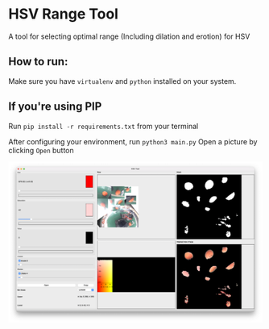 # HSV Range Tool
A tool for selecting optimal range (Including dilation and erotion) for HSV

## How to run:
Make sure you have `virtualenv` and `python` installed on your system.

## If you're using PIP
Run `pip install -r requirements.txt` from your terminal

After configuring your environment, run `python3 main.py`
Open a picture by clicking `Open` button

![App Screenshot](assets/app.png)